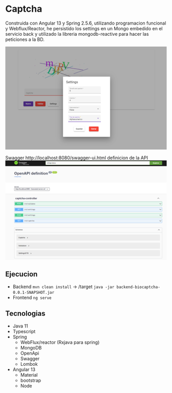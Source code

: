# Captcha

Construida con Angular 13 y Spring 2.5.6, utilizando programacion funcional y Webflux/Reactor, he persistido los settings en un Mongo embedido en el servicio back y utilizado la libreria  mongodb-reactive para hacer las peticiones a la BD.

![alt text](https://github.com/GabrielLiz/captcha/blob/main/front-example.png?raw=true)

Swagger http://localhost:8080/swagger-ui.html definicion de la API
![alt text](https://github.com/GabrielLiz/captcha/blob/main/api-example.png?raw=true)
## Ejecucion

- Backend `mvn clean install` ->  /target `java -jar backend-biocaptcha-0.0.1-SNAPSHOT.jar`
- Frontend `ng serve`

## Tecnologias
 * Java 11
 * Typescript
 * Spring
    - WebFlux/reactor (Rxjava para spring)
    - MongoDB
    - OpenApi
    - Swagger
    - Lombok
 * Angular 13
   - Material
   - bootstrap
   - Node
   
